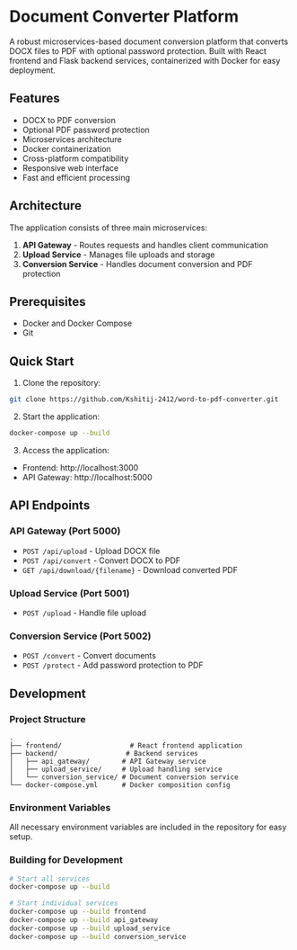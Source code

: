 # Document Converter Platform

A robust microservices-based document conversion platform that converts DOCX files to PDF with optional password protection. Built with React frontend and Flask backend services, containerized with Docker for easy deployment.

## Features

- DOCX to PDF conversion
- Optional PDF password protection
- Microservices architecture
- Docker containerization
- Cross-platform compatibility
- Responsive web interface
- Fast and efficient processing

## Architecture

The application consists of three main microservices:
1. **API Gateway** - Routes requests and handles client communication
2. **Upload Service** - Manages file uploads and storage
3. **Conversion Service** - Handles document conversion and PDF protection

## Prerequisites

- Docker and Docker Compose
- Git

## Quick Start

1. Clone the repository:
```bash
git clone https://github.com/Kshitij-2412/word-to-pdf-converter.git
```

2. Start the application:
```bash
docker-compose up --build
```

3. Access the application:
- Frontend: http://localhost:3000
- API Gateway: http://localhost:5000

## API Endpoints

### API Gateway (Port 5000)
- `POST /api/upload` - Upload DOCX file
- `POST /api/convert` - Convert DOCX to PDF
- `GET /api/download/{filename}` - Download converted PDF

### Upload Service (Port 5001)
- `POST /upload` - Handle file upload

### Conversion Service (Port 5002)
- `POST /convert` - Convert documents
- `POST /protect` - Add password protection to PDF

## Development

### Project Structure
```
.
├── frontend/                 # React frontend application
├── backend/                 # Backend services
│   ├── api_gateway/        # API Gateway service
│   ├── upload_service/     # Upload handling service
│   └── conversion_service/ # Document conversion service
└── docker-compose.yml      # Docker composition config
```

### Environment Variables
All necessary environment variables are included in the repository for easy setup.

### Building for Development
```bash
# Start all services
docker-compose up --build

# Start individual services
docker-compose up --build frontend
docker-compose up --build api_gateway
docker-compose up --build upload_service
docker-compose up --build conversion_service
```

